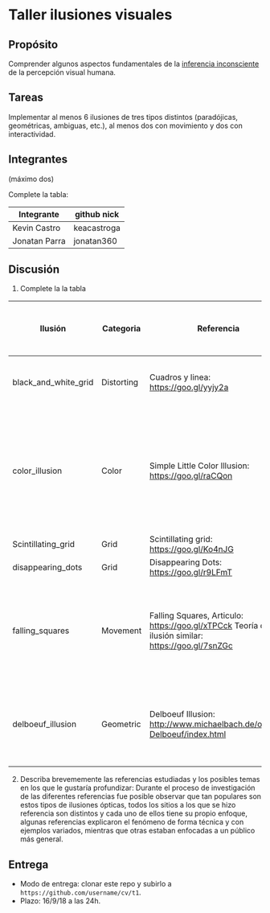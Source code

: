 # Taller ilusiones visuales

## Propósito

Comprender algunos aspectos fundamentales de la [inferencia inconsciente](https://github.com/VisualComputing/Cognitive) de la percepción visual humana.

## Tareas

Implementar al menos 6 ilusiones de tres tipos distintos (paradójicas, geométricas, ambiguas, etc.), al menos dos con movimiento y dos con interactividad.

## Integrantes
(máximo dos)

Complete la tabla:

| Integrante    | github nick |
|---------------|-------------|
| Kevin Castro  | keacastroga |
| Jonatan Parra | jonatan360  |

## Discusión

1. Complete la la tabla

| Ilusión                | Categoria | Referencia | Tipo de interactividad (si aplica) | URL código base (si aplica) |
|------------------------|-----------|------------|------------------------------------|-----------------------------|
| black_and_white_grid   | Distorting          | Cuadros y linea: https://goo.gl/yyjy2a              |  Con el clic del mouse se ve el tablero con o sin efecto visual | |
| color_illusion         | Color          | Simple Little Color Illusion: https://goo.gl/raCQon |  Presionando los números del 1 al 7 el usuario puede percibir la ilusión a distintas distancias, con la tecla 0 se muestra el tablero sin el efecto visual  |            | |
| Scintillating_grid     | Grid          | Scintillating grid: https://goo.gl/Ko4nJG           |              | |
| disappearing_dots      | Grid          | Disappearing Dots: https://goo.gl/r9LFmT           |                                    | |
| falling_squares        | Movement      | Falling Squares, Articulo: https://goo.gl/xTPCck Teoría de una ilusión similar: https://goo.gl/7snZGc          | Puede presionar la tecla 'r' para borrar el fondo y observar que los cuadros se mueven a la misma velocidad                                    | |
| delboeuf_illusion      | Geometric     | Delboeuf Illusion: http://www.michaelbach.de/ot/cog-Delboeuf/index.html   | Puede presionar la tecla 'a' para alternar los círculos exteriores y la tecla 'r' para ocultarlos                                   | |

2. Describa brevememente las referencias estudiadas y los posibles temas en los que le gustaría profundizar:
Durante el proceso de investigación de las diferentes referencias fue posible observar que tan populares son estos tipos de ilusiones ópticas, todos los sitios a los que se hizo referencia son distintos y cada uno de ellos tiene su propio enfoque, algunas referencias explicaron el fenómeno de forma técnica y con ejemplos variados, mientras que otras estaban enfocadas a un público más general. 
## Entrega

* Modo de entrega: clonar este repo y subirlo a `https://github.com/username/cv/t1`.
* Plazo: 16/9/18 a las 24h.
